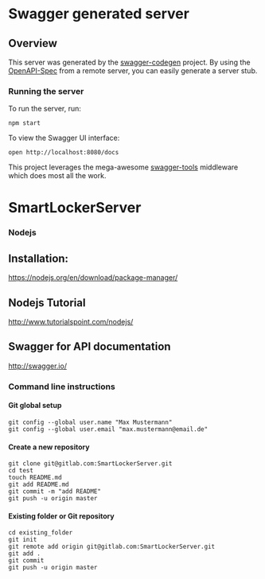 # Swagger generated server

## Overview
This server was generated by the [swagger-codegen](https://github.com/swagger-api/swagger-codegen) project.  By using the [OpenAPI-Spec](https://github.com/OAI/OpenAPI-Specification) from a remote server, you can easily generate a server stub.

### Running the server
To run the server, run:

```
npm start
```

To view the Swagger UI interface:

```
open http://localhost:8080/docs
```

This project leverages the mega-awesome [swagger-tools](https://github.com/apigee-127/swagger-tools) middleware which does most all the work.


# SmartLockerServer

### Nodejs

## Installation:
https://nodejs.org/en/download/package-manager/

## Nodejs Tutorial
http://www.tutorialspoint.com/nodejs/

## Swagger for API documentation
http://swagger.io/


### Command line instructions

#### Git global setup

```
git config --global user.name "Max Mustermann"
git config --global user.email "max.mustermann@email.de"
```
#### Create a new repository

```
git clone git@gitlab.com:SmartLockerServer.git
cd test
touch README.md
git add README.md
git commit -m "add README"
git push -u origin master
```
#### Existing folder or Git repository
```
cd existing_folder
git init
git remote add origin git@gitlab.com:SmartLockerServer.git
git add .
git commit
git push -u origin master
